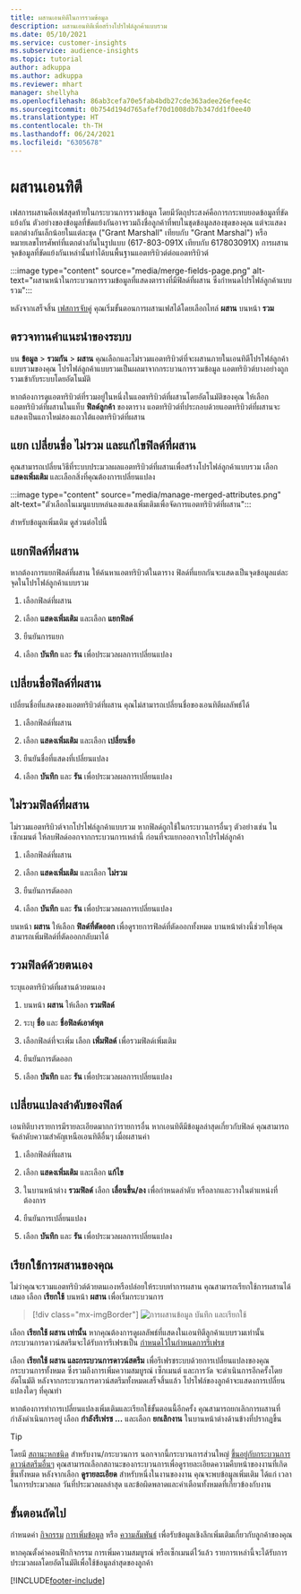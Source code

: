 ```yaml
---
title: ผสานเอนทิตีในการรวมข้อมูล
description: ผสานเอนทิตีเพื่อสร้างโปรไฟล์ลูกค้าแบบรวม
ms.date: 05/10/2021
ms.service: customer-insights
ms.subservice: audience-insights
ms.topic: tutorial
author: adkuppa
ms.author: adkuppa
ms.reviewer: mhart
manager: shellyha
ms.openlocfilehash: 86ab3cefa70e5fab4bdb27cde363adee26efee4c
ms.sourcegitcommit: 0b754d194d765afef70d1008db7b347dd1f0ee40
ms.translationtype: HT
ms.contentlocale: th-TH
ms.lasthandoff: 06/24/2021
ms.locfileid: "6305678"
---
```

# <a name="merge-entities"></a>ผสานเอนทิตี

เฟสการผสานคือเฟสสุดท้ายในกระบวนการรวมข้อมูล โดยมีวัตถุประสงค์คือการกระทบยอดข้อมูลที่ขัดแย้งกัน ตัวอย่างของข้อมูลที่ขัดแย้งกันอาจรวมถึงชื่อลูกค้าที่พบในชุดข้อมูลสองชุดของคุณ แต่จะแสดงแตกต่างกันเล็กน้อยในแต่ละชุด ("Grant Marshall" เทียบกับ "Grant Marshal") หรือหมายเลขโทรศัพท์ที่แตกต่างกันในรูปแบบ (617-803-091X เทียบกับ 617803091X) การผสานจุดข้อมูลที่ขัดแย้งกันเหล่านั้นทำได้บนพื้นฐานแอตทริบิวต์ต่อแอตทริบิวต์

:::image type="content" source="media/merge-fields-page.png" alt-text="ผสานหน้าในกระบวนการรวมข้อมูลที่แสดงตารางที่มีฟิลด์ที่ผสาน ซึ่งกำหนดโปรไฟล์ลูกค้าแบบรวม":::

หลังจากเสร็จสิ้น [เฟสการจับคู่](match-entities.md) คุณเริ่มขั้นตอนการผสานเฟสได้โดยเลือกไทล์ **ผสาน** บนหน้า **รวม**

## <a name="review-system-recommendations"></a>ตรวจทานคำแนะนำของระบบ        

บน **ข้อมูล** > **รวมกัน** > **ผสาน** คุณเลือกและไม่รวมแอตทริบิวต์ที่จะผสานภายในเอนทิตีโปรไฟล์ลูกค้าแบบรวมของคุณ โปรไฟล์ลูกค้าแบบรวมเป็นผลมาจากกระบวนการรวมข้อมูล แอตทริบิวต์บางอย่างถูกรวมเข้ากับระบบโดยอัตโนมัติ

หากต้องการดูแอตทริบิวต์ที่รวมอยู่ในหนึ่งในแอตทริบิวต์ที่ผสานโดยอัตโนมัติของคุณ ให้เลือกแอตทริบิวต์ที่ผสานในแท็บ **ฟิลด์ลูกค้า** ของตาราง แอตทริบิวต์ที่ประกอบด้วยแอตทริบิวต์ที่ผสานจะแสดงเป็นแถวใหม่สองแถวใต้แอตทริบิวต์ที่ผสาน

## <a name="separate-rename-exclude-and-edit-merged-fields"></a>แยก เปลี่ยนชื่อ ไม่รวม และแก้ไขฟิลด์ที่ผสาน

คุณสามารถเปลี่ยนวิธีที่ระบบประมวลผลแอตทริบิวต์ที่ผสานเพื่อสร้างโปรไฟล์ลูกค้าแบบรวม เลือก **แสดงเพิ่มเติม** และเลือกสิ่งที่คุณต้องการเปลี่ยนแปลง

:::image type="content" source="media/manage-merged-attributes.png" alt-text="ตัวเลือกในเมนูแบบหล่นลงแสดงเพิ่มเติมเพื่อจัดการแอตทริบิวต์ที่ผสาน":::

สำหรับข้อมูลเพิ่มเติม ดูส่วนต่อไปนี้

## <a name="separate-merged-fields"></a>แยกฟิลด์ที่ผสาน

หากต้องการแยกฟิลด์ที่ผสาน ให้ค้นหาแอตทริบิวต์ในตาราง ฟิลด์ที่แยกกันจะแสดงเป็นจุดข้อมูลแต่ละจุดในโปรไฟล์ลูกค้าแบบรวม 

1. เลือกฟิลด์ที่ผสาน
  
1. เลือก **แสดงเพิ่มเติม** และเลือก **แยกฟิลด์**
 
1. ยืนยันการแยก

1. เลือก **บันทึก** และ **รัน** เพื่อประมวลผลการเปลี่ยนแปลง

## <a name="rename-merged-fields"></a>เปลี่ยนชื่อฟิลด์ที่ผสาน

เปลี่ยนชื่อที่แสดงของแอตทริบิวต์ที่ผสาน คุณไม่สามารถเปลี่ยนชื่อของเอนทิตีผลลัพธ์ได้

1. เลือกฟิลด์ที่ผสาน
  
1. เลือก **แสดงเพิ่มเติม** และเลือก **เปลี่ยนชื่อ**

1. ยืนยันชื่อที่แสดงที่เปลี่ยนแปลง 

1. เลือก **บันทึก** และ **รัน** เพื่อประมวลผลการเปลี่ยนแปลง

## <a name="exclude-merged-fields"></a>ไม่รวมฟิลด์ที่ผสาน

ไม่รวมแอตทริบิวต์จากโปรไฟล์ลูกค้าแบบรวม หากฟิลด์ถูกใช้ในกระบวนการอื่นๆ ตัวอย่างเช่น ในเซ็กเมนต์ ให้ลบฟิลด์ออกจากกระบวนการเหล่านี้ ก่อนที่จะแยกออกจากโปรไฟล์ลูกค้า 

1. เลือกฟิลด์ที่ผสาน
  
1. เลือก **แสดงเพิ่มเติม** และเลือก **ไม่รวม**

1. ยืนยันการตัดออก

1. เลือก **บันทึก** และ **รัน** เพื่อประมวลผลการเปลี่ยนแปลง 

บนหน้า **ผสาน** ให้เลือก **ฟิลด์ที่ตัดออก** เพื่อดูรายการฟิลด์ที่ตัดออกทั้งหมด บานหน้าต่างนี้ช่วยให้คุณสามารถเพิ่มฟิลด์ที่ตัดออกกลับมาได้

## <a name="manually-combine-fields"></a>รวมฟิลด์ด้วยตนเอง

ระบุแอตทริบิวต์ที่ผสานด้วยตนเอง 

1. บนหน้า **ผสาน** ให้เลือก **รวมฟิลด์**

1. ระบุ **ชื่อ** และ **ชื่อฟิลด์เอาต์พุต**

1. เลือกฟิลด์ที่จะเพิ่ม เลือก **เพิ่มฟิลด์** เพื่อรวมฟิลด์เพิ่มเติม

1. ยืนยันการตัดออก

1. เลือก **บันทึก** และ **รัน** เพื่อประมวลผลการเปลี่ยนแปลง 

## <a name="change-the-order-of-fields"></a>เปลี่ยนแปลงลำดับของฟิลด์

เอนทิตีบางรายการมีรายละเอียดมากกว่ารายการอื่น หากเอนทิตีมีข้อมูลล่าสุดเกี่ยวกับฟิลด์ คุณสามารถจัดลำดับความสำคัญเหนือเอนทิตีอื่นๆ เมื่อผสานค่า

1. เลือกฟิลด์ที่ผสาน
  
1. เลือก **แสดงเพิ่มเติม** และเลือก **แก้ไข**

1. ในบานหน้าต่าง **รวมฟิลด์** เลือก **เลื่อนขึ้น/ลง** เพื่อกำหนดลำดับ หรือลากและวางในตำแหน่งที่ต้องการ

1. ยืนยันการเปลี่ยนแปลง

1. เลือก **บันทึก** และ **รัน** เพื่อประมวลผลการเปลี่ยนแปลง

## <a name="run-your-merge"></a>เรียกใช้การผสานของคุณ

ไม่ว่าคุณจะรวมแอตทริบิวต์ด้วยตนเองหรือปล่อยให้ระบบทำการผสาน คุณสามารถเรียกใช้การผสานได้เสมอ เลือก **เรียกใช้** บนหน้า **ผสาน** เพื่อเริ่มกระบวนการ

> [!div class="mx-imgBorder"]
> ![การผสานข้อมูล บันทึก และเรียกใช้](media/configure-data-merge-save-run.png "การผสานข้อมูล บันทึก และเรียกใช้")

เลือก **เรียกใช้ ผสาน เท่านั้น** หากคุณต้องการดูผลลัพธ์ที่แสดงในเอนทิตีลูกค้าแบบรวมเท่านั้น กระบวนการดาวน์สตรีมจะได้รับการรีเฟรชเป็น [กำหนดไว้ในกำหนดการรีเฟรช](system.md#schedule-tab)

เลือก **เรียกใช้ ผสาน และกระบวนการดาวน์สตรีม** เพื่อรีเฟรชระบบด้วยการเปลี่ยนแปลงของคุณ กระบวนการทั้งหมด ซึ่งรวมถึงการเพิ่มความสมบูรณ์ เซ็กเมนต์ และการวัด จะดำเนินการอีกครั้งโดยอัตโนมัติ หลังจากกระบวนการดาวน์สตรีมทั้งหมดเสร็จสิ้นแล้ว โปรไฟล์ของลูกค้าจะแสดงการเปลี่ยนแปลงใดๆ ที่คุณทำ

หากต้องการทำการเปลี่ยนแปลงเพิ่มเติมและเรียกใช้ขั้นตอนนี้อีกครั้ง คุณสามารถยกเลิกการผสานที่กำลังดำเนินการอยู่ เลือก **กำลังรีเฟรช ...** และเลือก **ยกเลิกงาน** ในบานหน้าต่างด้านข้างที่ปรากฏขึ้น

> [!TIP]
> โดยมี [สถานะหกชนิด](system.md#status-types) สำหรับงาน/กระบวนการ นอกจากนี้กระบวนการส่วนใหญ่ [ขึ้นอยู่กับกระบวนการดาวน์สตรีมอื่นๆ](system.md#refresh-policies) คุณสามารถเลือกสถานะของกระบวนการเพื่อดูรายละเอียดความคืบหน้าของงานที่เกิดขึ้นทั้งหมด หลังจากเลือก **ดูรายละเอียด** สำหรับหนึ่งในงานของงาน คุณจะพบข้อมูลเพิ่มเติม ได้แก่ เวลาในการประมวลผล วันที่ประมวลผลล่าสุด และข้อผิดพลาดและคำเตือนทั้งหมดที่เกี่ยวข้องกับงาน

## <a name="next-step"></a>ขั้นตอนถัดไป

กำหนดค่า [กิจกรรม](activities.md) [การเพิ่มข้อมูล](enrichment-hub.md) หรือ [ความสัมพันธ์](relationships.md) เพื่อรับข้อมูลเชิงลึกเพิ่มเติมเกี่ยวกับลูกค้าของคุณ

หากคุณตั้งค่าคอนฟิกกิจกรรม การเพิ่มความสมบูรณ์ หรือเซ็กเมนต์ไว้แล้ว รายการเหล่านี้จะได้รับการประมวลผลโดยอัตโนมัติเพื่อใช้ข้อมูลล่าสุดของลูกค้า

[!INCLUDE[footer-include](../includes/footer-banner.md)]
